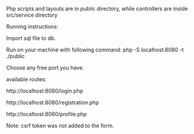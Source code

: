 Php scripts and layouts are in public directory, while controllers are inside src/service directory

Running instructions:

Import sql file to db.

Run on your machine with following command: php -S localhost:8080 -t ./public

Choose any free port you have.

available routes:

http://localhost:8080/login.php

http://localhost:8080/registration.php

http://localhost:8080/profile.php


Note: csrf token was not added to the form.